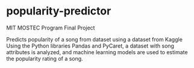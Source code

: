 # popularity-predictor
MIT MOSTEC Program Final Project 

Predicts popularity of a song from dataset using a dataset from Kaggle
Using the Python libraries Pandas and PyCaret, a dataset with song attributes is analyzed,
and machine learning models are used to estimate the popularity rating of a song. 
